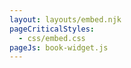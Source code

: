 ```yaml
---
layout: layouts/embed.njk
pageCriticalStyles:
  - css/embed.css
pageJs: book-widget.js
---
```

<div id='tz-plan-widget-new' rel='587340' data-domain-url='https://app.teacherzone.com/' data-type='300' data-wg-id='2716' data-wg-version='2'><script src='https://app.teacherzone.com/Assets/widget/plan-widget/tz-plan-widget-new.js'></script></div>

